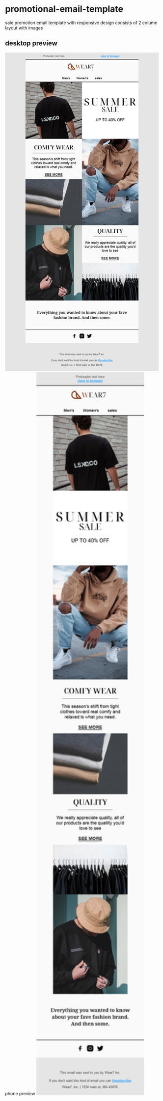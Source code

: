 # promotional-email-template
sale promotion email template with responsive design consists of 2 column layout with images 
## desktop preview
<img src="https://github.com/AbdenourALIANE/promotional-email-template/blob/main/img/desktop-preview.png?raw=true" alt="notification HTML Email" width="500">
phone preview
<img src="https://github.com/AbdenourALIANE/promotional-email-template/blob/main/img/phone-preview.png?raw=true" alt="notification HTML Email" width="350">
